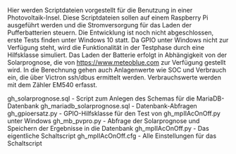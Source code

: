 Hier werden Scriptdateien vorgestellt für die Benutzung in einer Photovoltaik-Insel.
Diese Scriptdateien sollen auf einem Raspberry Pi ausgeführt werden und die Stromversorgung für das Laden der Pufferbatterien steuern.
Die Entwicklung ist noch nicht abgeschlossen, erste Tests finden unter Windows 10 statt. Da GPIO unter Windows nicht zur Verfügung steht, wird die Funktionalität in der Testphase durch eine Hilfsklasse simuliert.
Das Laden der Batterie erfolgt in Abhängigkeit von der Solarprognose, die von https://www.meteoblue.com zur Verfügung gestellt wird.
In die Berechnung gehen auch Anlagenwerte wie SOC und Verbrauch ein, die über Victron ssh/dbus ermittelt werden.
Verbrauchswerte werden mit dem Zähler EM540 erfasst.

gh_solarprognose.sql - Script zum Anlegen des Schemas für die MariaDB-Datenbank
gh_mariadb_solarprognose.sql - Datenbank-Abfragen
gh_gpioersatz.py - GPIO-Hilfsklasse für den Test von gh_mpIIAcOnOff.py unter Windows
gh_mb_pvpro.py - Abfrage der Solarprognose und Speichern der Ergebnisse in die Datenbank
gh_mpIIAcOnOff.py - Das eigentliche Schaltscript
gh_mpIIAcOnOff.cfg - Alle Einstellungen für das Schaltscript
